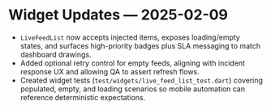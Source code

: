 # Widget Updates — 2025-02-09

- `LiveFeedList` now accepts injected items, exposes loading/empty states, and surfaces high-priority badges plus SLA messaging to match dashboard drawings.
- Added optional retry control for empty feeds, aligning with incident response UX and allowing QA to assert refresh flows.
- Created widget tests (`test/widgets/live_feed_list_test.dart`) covering populated, empty, and loading scenarios so mobile automation can reference deterministic expectations.
